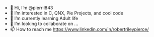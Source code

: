 - 👋 Hi, I’m @pierril843
- 👀 I’m interested in C, QNX, Pie Projects, and cool code
- 🌱 I’m currently learning Adult life
- 💞️ I’m looking to collaborate on ...
- 📫 How to reach me https://www.linkedin.com/in/robertrileypierce/

<!---
pierril843/pierril843 is a ✨ special ✨ repository because its `README.md` (this file) appears on your GitHub profile.
You can click the Preview link to take a look at your changes.
--->
